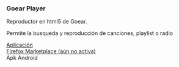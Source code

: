 <h3>Goear Player</h3>
Reproductor en html5 de Goear.

Permite la busqueda y reproducción de canciones, playlist o radio

<a href="http://salvacam.x10.mx/goear" target="_blank">Aplicación</a>
<br/>
<a href="https://marketplace.firefox.com/app/goear-player/" target="_blank">Firefox Marketplace (aún no activa)</a>
<br/>
<a hret="http://salvacam.x10.mx/goear/goear.apk" target="_blank">Apk Android</a>